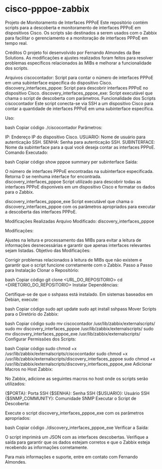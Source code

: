 # cisco-pppoe-zabbix
Projeto de Monitoramento de Interfaces PPPoE
Este repositório contém scripts para a descoberta e monitoramento de interfaces PPPoE em dispositivos Cisco. Os scripts são destinados a serem usados com o Zabbix para facilitar o gerenciamento e a monitoração de interfaces PPPoE em tempo real.

Créditos
O projeto foi desenvolvido por Fernando Almondes da Bee Solutions. As modificações e ajustes realizados foram feitos para resolver problemas específicos relacionados às MIBs e melhorar a funcionalidade dos scripts.

Arquivos
ciscocontador: Script para contar o número de interfaces PPPoE em uma subinterface específica do dispositivo Cisco.
discovery_interfaces_pppoe: Script para descobrir interfaces PPPoE no dispositivo Cisco.
discovery_interfaces_pppoe_exe: Script executável que chama o script de descoberta com parâmetros.
Funcionalidade dos Scripts
ciscocontador
Este script conecta-se via SSH a um dispositivo Cisco para contar a quantidade de interfaces PPPoE em uma subinterface específica.

Uso:

bash
Copiar código
./ciscocontador <IP> <USUARIO> <SENHA> <SUBINTERFACE>
Parâmetros:

IP: Endereço IP do dispositivo Cisco.
USUARIO: Nome de usuário para autenticação SSH.
SENHA: Senha para autenticação SSH.
SUBINTERFACE: Nome da subinterface para a qual você deseja contar as interfaces PPPoE.
Comando Executado:

bash
Copiar código
show pppoe summary per subinterface
Saída:

O número de interfaces PPPoE encontradas na subinterface especificada. Retorna 0 se nenhuma interface for encontrada.
discovery_interfaces_pppoe
Script utilizado para descobrir todas as interfaces PPPoE disponíveis em um dispositivo Cisco e formatar os dados para o Zabbix.

discovery_interfaces_pppoe_exe
Script executável que chama o discovery_interfaces_pppoe com os parâmetros apropriados para executar a descoberta das interfaces PPPoE.

Modificações Realizadas
Arquivo Modificado: discovery_interfaces_pppoe

Modificações:

Ajustes na leitura e processamento das MIBs para evitar a leitura de informações desnecessárias e garantir que apenas interfaces relevantes sejam listadas.
Objetivo das Modificações:

Corrigir problemas relacionados à leitura de MIBs que não existem e garantir que o script funcione corretamente com o Zabbix.
Passo a Passo para Instalação
Clonar o Repositório:

bash
Copiar código
git clone <URL_DO_REPOSITORIO>
cd <DIRETORIO_DO_REPOSITORIO>
Instalar Dependências:

Certifique-se de que o sshpass está instalado. Em sistemas baseados em Debian, execute:

bash
Copiar código
sudo apt update
sudo apt install sshpass
Mover Scripts para o Diretório do Zabbix:

bash
Copiar código
sudo mv ciscocontador /usr/lib/zabbix/externalscripts/
sudo mv discovery_interfaces_pppoe /usr/lib/zabbix/externalscripts/
sudo mv discovery_interfaces_pppoe_exe /usr/lib/zabbix/externalscripts/
Configurar Permissões dos Scripts:

bash
Copiar código
sudo chmod +x /usr/lib/zabbix/externalscripts/ciscocontador
sudo chmod +x /usr/lib/zabbix/externalscripts/discovery_interfaces_pppoe
sudo chmod +x /usr/lib/zabbix/externalscripts/discovery_interfaces_pppoe_exe
Adicionar Macros no Host Zabbix:

No Zabbix, adicione as seguintes macros no host onde os scripts serão utilizados:

{$PORTA}: Porta SSH
{$SENHA}: Senha SSH
{$USUARIO}: Usuário SSH
{$SNMP_COMMUNITY}: Comunidade SNMP
Executar o Script de Descoberta:

Execute o script discovery_interfaces_pppoe_exe com os parâmetros apropriados:

bash
Copiar código
./discovery_interfaces_pppoe_exe <IP> <COMMUNITY>
Verificar a Saída:

O script imprimirá um JSON com as interfaces descobertas. Verifique a saída para garantir que os dados estejam corretos e que o Zabbix esteja recebendo as informações corretamente.

Para mais informações e suporte, entre em contato com Fernando Almondes.